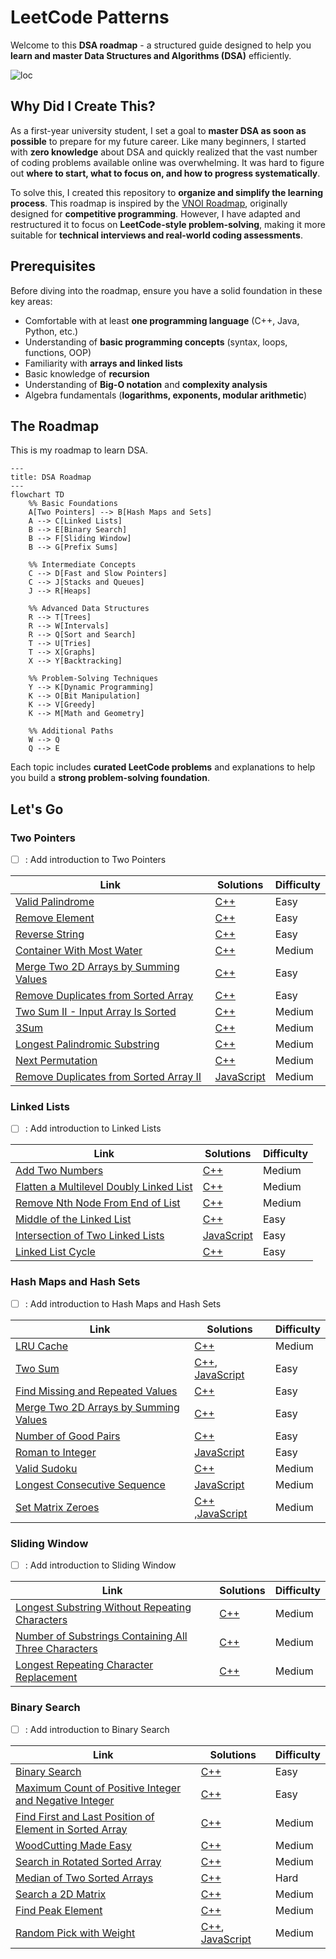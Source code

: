 # LeetCode Patterns

Welcome to this **DSA roadmap** - a structured guide designed to help you **learn and master Data Structures and Algorithms (DSA)** efficiently.

![loc](https://tokei.rs/b1/github/2giosangmitom/practice?category=code&style=flat-square)

## Why Did I Create This?

As a first-year university student, I set a goal to **master DSA as soon as possible** to prepare for my future career. Like many beginners, I started with **zero knowledge** about DSA and quickly realized that the vast number of coding problems available online was overwhelming. It was hard to figure out **where to start, what to focus on, and how to progress systematically**.

To solve this, I created this repository to **organize and simplify the learning process**. This roadmap is inspired by the [VNOI Roadmap](https://roadmap.sh/r/vnoi-roadmap), originally designed for **competitive programming**. However, I have adapted and restructured it to focus on **LeetCode-style problem-solving**, making it more suitable for **technical interviews and real-world coding assessments**.

## Prerequisites

Before diving into the roadmap, ensure you have a solid foundation in these key areas:

- Comfortable with at least **one programming language** (C++, Java, Python, etc.)
- Understanding of **basic programming concepts** (syntax, loops, functions, OOP)
- Familiarity with **arrays and linked lists**
- Basic knowledge of **recursion**
- Understanding of **Big-O notation** and **complexity analysis**
- Algebra fundamentals (**logarithms, exponents, modular arithmetic**)

## The Roadmap

This is my roadmap to learn DSA.

```mermaid
---
title: DSA Roadmap
---
flowchart TD
    %% Basic Foundations
    A[Two Pointers] --> B[Hash Maps and Sets]
    A --> C[Linked Lists]
    B --> E[Binary Search]
    B --> F[Sliding Window]
    B --> G[Prefix Sums]

    %% Intermediate Concepts
    C --> D[Fast and Slow Pointers]
    C --> J[Stacks and Queues]
    J --> R[Heaps]

    %% Advanced Data Structures
    R --> T[Trees]
    R --> W[Intervals]
    R --> Q[Sort and Search]
    T --> U[Tries]
    T --> X[Graphs]
    X --> Y[Backtracking]

    %% Problem-Solving Techniques
    Y --> K[Dynamic Programming]
    K --> O[Bit Manipulation]
    K --> V[Greedy]
    K --> M[Math and Geometry]

    %% Additional Paths
    W --> Q
    Q --> E
```

Each topic includes **curated LeetCode problems** and explanations to help you build a **strong problem-solving foundation**.

## Let's Go

### Two Pointers

- [ ] : Add introduction to Two Pointers

| Link                                                                                                            | Solutions                                               | Difficulty |
| --------------------------------------------------------------------------------------------------------------- | ------------------------------------------------------- | ---------- |
| [Valid Palindrome](https://leetcode.com/problems/valid-palindrome/)                                             | [C++](./C++/solutions_125/solutions_125.hpp)            | Easy       |
| [Remove Element](https://leetcode.com/problems/remove-element/)                                                 | [C++](./C++/solutions_27/solutions_27.hpp)              | Easy       |
| [Reverse String](https://leetcode.com/problems/reverse-string/)                                                 | [C++](./C++/solutions_344/solutions_344.hpp)            | Easy       |
| [Container With Most Water](https://leetcode.com/problems/container-with-most-water/)                           | [C++](./C++/solutions_11/solutions_11.hpp)              | Medium     |
| [Merge Two 2D Arrays by Summing Values](https://leetcode.com/problems/merge-two-2d-arrays-by-summing-values/)   | [C++](./C++/solutions_2570/solutions_2570.hpp)          | Easy       |
| [Remove Duplicates from Sorted Array](https://leetcode.com/problems/remove-duplicates-from-sorted-array/)       | [C++](./C++/solutions_26/solutions_26.hpp)              | Easy       |
| [Two Sum II - Input Array Is Sorted](https://leetcode.com/problems/two-sum-ii-input-array-is-sorted/)           | [C++](./C++/solutions_167/solutions_167.hpp)            | Medium     |
| [3Sum](https://leetcode.com/problems/3sum/)                                                                     | [C++](./C++/solutions_15/solutions_15.hpp)              | Medium     |
| [Longest Palindromic Substring](https://leetcode.com/problems/longest-palindromic-substring/)                   | [C++](./C++/solutions_5/solutions_5.hpp)                | Medium     |
| [Next Permutation](https://leetcode.com/problems/next-permutation/)                                             | [C++](./C++/solutions_31/solutions_31.hpp)              | Medium     |
| [Remove Duplicates from Sorted Array II](https://leetcode.com/problems/remove-duplicates-from-sorted-array-ii/) | [JavaScript](./JavaScript/solutions_80/solutions_80.js) | Medium     |

### Linked Lists

- [ ] : Add introduction to Linked Lists

| Link                                                                                                              | Solutions                                                 | Difficulty |
| ----------------------------------------------------------------------------------------------------------------- | --------------------------------------------------------- | ---------- |
| [Add Two Numbers](https://leetcode.com/problems/add-two-numbers/)                                                 | [C++](./C++/solutions_2/solutions_2.hpp)                  | Medium     |
| [Flatten a Multilevel Doubly Linked List](https://leetcode.com/problems/flatten-a-multilevel-doubly-linked-list/) | [C++](./C++/solutions_430/solutions_430.hpp)              | Medium     |
| [Remove Nth Node From End of List](https://leetcode.com/problems/remove-nth-node-from-end-of-list/)               | [C++](./C++/solutions_19/solutions_19.hpp)                | Medium     |
| [Middle of the Linked List](https://leetcode.com/problems/middle-of-the-linked-list/)                             | [C++](./C++/solutions_876/solutions_876.hpp)              | Easy       |
| [Intersection of Two Linked Lists](https://leetcode.com/problems/intersection-of-two-linked-lists/)               | [JavaScript](./JavaScript/solutions_160/solutions_160.js) | Easy       |
| [Linked List Cycle](https://leetcode.com/problems/linked-list-cycle/)                                             | [C++](./C++/solutions_141/solutions_141.hpp)              | Easy       |

### Hash Maps and Hash Sets

- [ ] : Add introduction to Hash Maps and Hash Sets

| Link                                                                                                          | Solutions                                                                                           | Difficulty |
| ------------------------------------------------------------------------------------------------------------- | --------------------------------------------------------------------------------------------------- | ---------- |
| [LRU Cache](https://leetcode.com/problems/lru-cache/)                                                         | [C++](./C++/solutions_146/solutions_146.hpp)                                                        | Medium     |
| [Two Sum](https://leetcode.com/problems/two-sum/)                                                             | [C++](./C++/solutions_1/solutions_1.hpp), [JavaScript](./JavaScript/solutions_1/solutions_1.js)     | Easy       |
| [Find Missing and Repeated Values](https://leetcode.com/problems/find-missing-and-repeated-values/)           | [C++](./C++/solutions_2965/solutions_2965.hpp)                                                      | Easy       |
| [Merge Two 2D Arrays by Summing Values](https://leetcode.com/problems/merge-two-2d-arrays-by-summing-values/) | [C++](./C++/solutions_2570/solutions_2570.hpp)                                                      | Easy       |
| [Number of Good Pairs](https://leetcode.com/problems/number-of-good-pairs/)                                   | [C++](./C++/solutions_1512/solutions_1512.hpp)                                                      | Easy       |
| [Roman to Integer](https://leetcode.com/problems/roman-to-integer/)                                           | [JavaScript](./JavaScript/solutions_13/solutions_13.js)                                             | Easy       |
| [Valid Sudoku](https://leetcode.com/problems/valid-sudoku/)                                                   | [C++](./C++/solutions_36/solutions_36.hpp)                                                          | Medium     |
| [Longest Consecutive Sequence](https://leetcode.com/problems/longest-consecutive-sequence/)                   | [JavaScript](./JavaScript/solutions_128/solutions_128.js)                                           | Medium     |
| [Set Matrix Zeroes](https://leetcode.com/problems/set-matrix-zeroes/)                                         | [C++](./C++/solutions_73/solutions_73.hpp) ,[JavaScript](./JavaScript/solutions_73/solutions_73.js) | Medium     |

### Sliding Window

- [ ] : Add introduction to Sliding Window

| Link                                                                                                                                        | Solutions                                      | Difficulty |
| ------------------------------------------------------------------------------------------------------------------------------------------- | ---------------------------------------------- | ---------- |
| [Longest Substring Without Repeating Characters](https://leetcode.com/problems/longest-substring-without-repeating-characters/)             | [C++](./C++/solutions_3/solutions_3.hpp)       | Medium     |
| [Number of Substrings Containing All Three Characters](https://leetcode.com/problems/number-of-substrings-containing-all-three-characters/) | [C++](./C++/solutions_1358/solutions_1358.hpp) | Medium     |
| [Longest Repeating Character Replacement](https://leetcode.com/problems/longest-repeating-character-replacement/)                           | [C++](./C++/solutions_424/solutions_424.hpp)   | Medium     |

### Binary Search

- [ ] : Add introduction to Binary Search

| Link                                                                                                                                              | Solutions                                                                                               | Difficulty |
| ------------------------------------------------------------------------------------------------------------------------------------------------- | ------------------------------------------------------------------------------------------------------- | ---------- |
| [Binary Search](https://leetcode.com/problems/binary-search/)                                                                                     | [C++](./C++/solutions_704/solutions_704.hpp)                                                            | Easy       |
| [Maximum Count of Positive Integer and Negative Integer](https://leetcode.com/problems/maximum-count-of-positive-integer-and-negative-integer/)   | [C++](./C++/solutions_2529/solutions_2529.hpp)                                                          | Easy       |
| [Find First and Last Position of Element in Sorted Array](https://leetcode.com/problems/find-first-and-last-position-of-element-in-sorted-array/) | [C++](./C++/solutions_34/solutions_34.hpp)                                                              | Medium     |
| [WoodCutting Made Easy](https://www.interviewbit.com/problems/woodcutting-made-easy/)                                                             | [C++](./C++/solutions_woodcutting/solutions_woodcutting.hpp)                                            | Medium     |
| [Search in Rotated Sorted Array](https://leetcode.com/problems/search-in-rotated-sorted-array/)                                                   | [C++](./C++/solutions_33/solutions_33.hpp)                                                              | Medium     |
| [Median of Two Sorted Arrays](https://leetcode.com/problems/median-of-two-sorted-arrays/)                                                         | [C++](./C++/solutions_4/solutions_4.hpp)                                                                | Hard       |
| [Search a 2D Matrix](https://leetcode.com/problems/search-a-2d-matrix/)                                                                           | [C++](./C++/solutions_74/solutions_74.hpp)                                                              | Medium     |
| [Find Peak Element](https://leetcode.com/problems/find-peak-element/)                                                                             | [C++](./C++/solutions_162/solutions_162.hpp)                                                            | Medium     |
| [Random Pick with Weight](https://leetcode.com/problems/random-pick-with-weight/)                                                                 | [C++](./C++/solutions_528/solutions_528.hpp), [JavaScript](./JavaScript/solutions_528/solutions_528.js) | Medium     |
